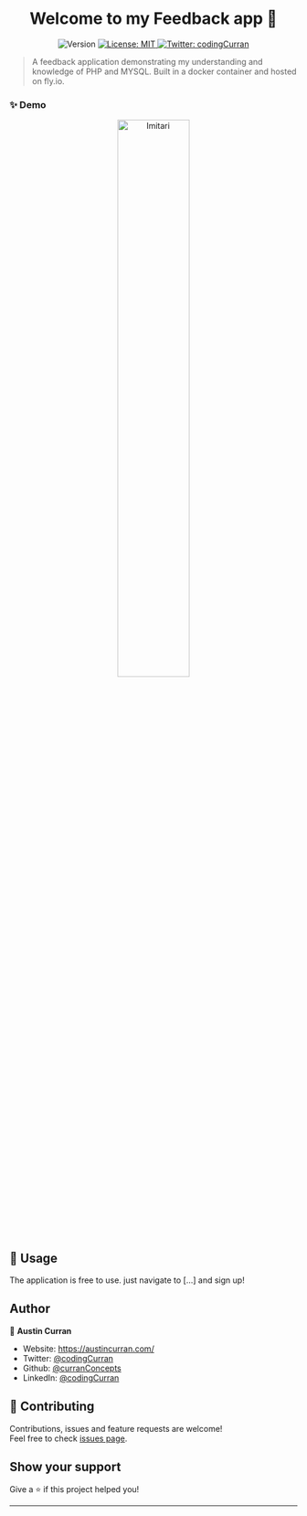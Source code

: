 <h1 align="center">Welcome to my Feedback app 👋</h1>
<p align="center">
  <img alt="Version" src="https://img.shields.io/badge/version-1.0-blue.svg?cacheSeconds=2592000" />
  <a href="#" target="_blank">
    <img alt="License: MIT" src="https://img.shields.io/badge/License-MIT-yellow.svg" />
  </a>
  <a href="https://twitter.com/codingCurran" target="_blank">
    <img alt="Twitter: codingCurran" src="https://img.shields.io/twitter/follow/codingCurran.svg?style=social" />
  </a>
</p>

> A feedback application demonstrating my understanding and knowledge of PHP and MYSQL. Built in a docker container and hosted on fly.io.

### ✨ Demo

 <p align="center">  
     <img src="https://imageupload.io/ib/wYJ1wr83YfFqvDN_1697225213.png" width="50%" alt="Imitari"/>
 </p>

## 🚀 Usage

The application is free to use. just navigate to [...] and sign up!

## Author

👤 **Austin Curran**

-   Website: https://austincurran.com/
-   Twitter: [@codingCurran](https://twitter.com/codingCurran)
-   Github: [@curranConcepts](https://github.com/curranConcepts)
-   LinkedIn: [@codingCurran](https://linkedin.com/in/codingCurran)

## 🤝 Contributing

Contributions, issues and feature requests are welcome!<br />Feel free to check [issues page](https://github.com/curranConcepts/feedback-app/issues).

## Show your support

Give a ⭐️ if this project helped you!

---
